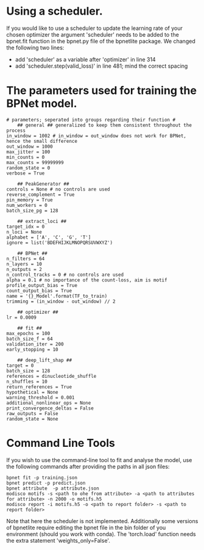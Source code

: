 # Using a scheduler.
If you would like to use a scheduler to update the learning rate of your chosen optimizer the argument 'scheduler' needs to be added to the bpnet.fit function in the bpnet.py file of the bpnetlite package. We changed the following two lines:
- add 'scheduler' as a variable after 'optimizer' in line 314
- add 'scheduler.step(valid_loss)' in line 481; mind the correct spacing

# The parameters used for training the BPNet model.
```
# parameters; seperated into groups regarding their function #
    ## general ## generalized to keep them consistent throughout the process
in_window = 1002 # in_window = out_window does not work for BPNet, hence the small difference
out_window = 1000
max_jitter = 100
min_counts = 0
max_counts = 99999999
random_state = 0
verbose = True

    ## PeakGenerator ##
controls = None # no controls are used
reverse_complement = True
pin_memory = True
num_workers = 0
batch_size_pg = 128

    ## extract_loci ##
target_idx = 0
n_loci = None
alphabet = ['A', 'C', 'G', 'T']
ignore = list('BDEFHIJKLMNOPQRSUVWXYZ')

    ## BPNet ##
n_filters = 64
n_layers = 10
n_outputs = 2
n_control_tracks = 0 # no controls are used
alpha = 0.1 # no importance of the count-loss, aim is motif
profile_output_bias = True
count_output_bias = True
name = '{}_Model'.format(TF_to_train)
trimming = (in_window - out_window) // 2

    ## optimizer ##
lr = 0.0009

    ## fit ##
max_epochs = 100
batch_size_f = 64
validation_iter = 200
early_stopping = 10

    ## deep_lift_shap ##
target = 0
batch_size = 128
references = dinucleotide_shuffle
n_shuffles = 10
return_references = True
hypothetical = None
warning_threshold = 0.001
additional_nonlinear_ops = None
print_convergence_deltas = False
raw_outputs = False
random_state = None
```
# Command Line Tools
If you wish to use the command-line tool to fit and analyse the model, use the following commands after providing the paths in all json files:
```
bpnet fit -p training.json
bpnet predict -p predict.json
bpnet attribute  -p attribute.json
modisco motifs -s <path to ohe from attribute> -a <path to attributes for attribute> -n 2000 -o motifs.h5
modisco report -i motifs.h5 -o <path to report folder> -s <path to report folder>
```
Note that here the scheduler is not implemented. Additionally some versions of bpnetlite require editing the bpnet file in the bin folder of you environment (should you work with conda). The 'torch.load' function needs the extra statement 'weights_only=False'.
